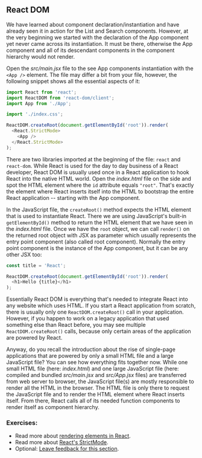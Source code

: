## React DOM

We have learned about component declaration/instantiation and have already seen it in action for the List and Search components. However, at the very beginning we started with the declaration of the App component yet never came across its instantiation. It must be there, otherwise the App component and all of its descendant components in the component hierarchy would not render.

Open the *src/main.jsx* file to the see App components instantiation with the `<App />` element. The file may differ a bit from your file, however, the following snippet shows all the essential aspects of it:

```javascript
import React from 'react';
import ReactDOM from 'react-dom/client';
import App from './App';

import './index.css';

ReactDOM.createRoot(document.getElementById('root')).render(
  <React.StrictMode>
    <App />
  </React.StrictMode>
);
```

There are two libraries imported at the beginning of the file: `react` and `react-dom`. While React is used for the day to day business of a React developer, React DOM is usually used once in a React application to hook React into the native HTML world. Open the *index.html* file on the side and spot the HTML element where the `id` attribute equals `"root"`. That's exactly the element where React inserts itself into the HTML to bootstrap the entire React application -- starting with the App component.

In the JavaScript file, the  `createRoot()` method expects the HTML element that is used to instantiate React. There we are using JavaScript's built-in `getElementById()` method to return the HTML element that we have seen in the *index.html* file. Once we have the `root` object, we can call `render()` on the returned root object with JSX as parameter which usually represents the entry point component (also called root component). Normally the entry point component is the instance of the App component, but it can be any other JSX too:

```javascript
const title = 'React';

ReactDOM.createRoot(document.getElementById('root')).render(
  <h1>Hello {title}</h1>
);
```

Essentially React DOM is everything that's needed to integrate React into any website which uses HTML. If you start a React application from scratch, there is usually only one `ReactDOM.createRoot()` call in your application. However, if you happen to work on a legacy application that used something else than React before, you may see multiple `ReactDOM.createRoot()` calls, because only certain areas of the application are powered by React.

Anyway, do you recall the introduction about the rise of single-page applications that are powered by only a small HTML file and a large JavaScript file? You can see how everything fits together now. While one small HTML file (here: *index.html*) and one large JavaScript file (here: compiled and bundled *src/main.jsx* and *src/App.jsx* files) are transferred from web server to browser, the JavaScript file(s) are mostly responsible to render all the HTML in the browser. The HTML file is only there to request the JavaScript file and to render the HTML element where React inserts itself. From there, React calls all of its needed function components to render itself as component hierarchy.

### Exercises:

* Read more about [rendering elements in React](https://bit.ly/3aUySgP).
* Read more about [React's StrictMode](https://bit.ly/3SufTxx).
* Optional: [Leave feedback for this section](https://forms.gle/zSqHUhmsuQ35vqoj9).